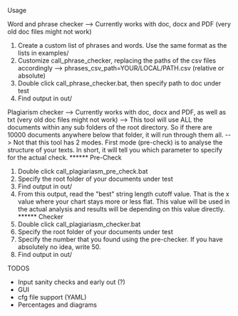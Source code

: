 Usage

Word and phrase checker
--> Currently works with doc, docx and PDF (very old doc files might not work)
1. Create a custom list of phrases and words. Use the same format as the lists in examples/
2. Customize call_phrase_checker, replacing the paths of the csv files accordingly --> phrases_csv_path=YOUR/LOCAL/PATH.csv (relative or absolute)
3. Double click call_phrase_checker.bat, then specify path to doc under test
4. Find output in out/

Plagiarism checker
--> Currently works with doc, docx and PDF, as well as txt (very old doc files might not work)
--> This tool will use ALL the documents within any sub folders of the root directory. So if there are 10000 documents anywhere below that folder, it will run through them all.
--> Not that this tool has 2 modes. First mode (pre-check) is to analyse the structure of your texts. In short, it will tell you which parameter to specify for the actual check.
****** Pre-Check
1. Double click call_plagiariasm_pre_check.bat
2. Specify the root folder of your documents under test
3. Find output in out/
4. From this output, read the "best" string length cutoff value. That is the x value where your chart stays more or less flat. This value will be used in the actual analysis and results will be depending on this value directly.
****** Checker
1. Double click call_plagiariasm_checker.bat
2. Specify the root folder of your documents under test
3. Specify the number that you found using the pre-checker. If you have absolutely no idea, write 50.
4. Find output in out/

TODOS
* Input sanity checks and early out (?)
* GUI
* cfg file support (YAML)
* Percentages and diagrams